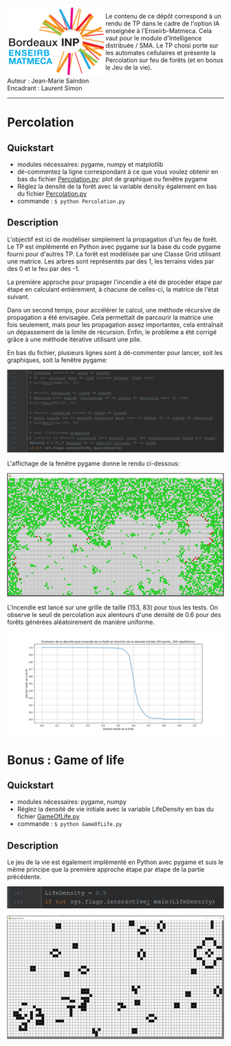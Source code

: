<img align="left" height="160" src=img/logotrans.png>

Le contenu de ce dépôt correspond à un rendu de TP dans le cadre de l'option IA enseignée à l'Enseirb-Matmeca. Cela vaut pour le module d'Intelligence distribuée / SMA. Le TP choisi porte sur les automates cellulaires et présente la Percolation sur feu de forêts (et en bonus le Jeu de la vie).   

Auteur : Jean-Marie Saindon      
Encadrant : Laurent Simon   

---

# Percolation

## Quickstart
- modules nécessaires: pygame, numpy et matplotlib
- dé-commentez la ligne correspondant à ce que vous voulez obtenir en bas du fichier [Percolation.py](Percolation.py): plot de graphique ou fenêtre pygame
- Réglez la densité de la forêt avec la variable density également en bas du fichier [Percolation.py](Percolation.py)
- commande : `$ python Percolation.py`

## Description
L'objectif est ici de modéliser simplement la propagation d'un feu de forêt.
Le TP est implémenté en Python avec pygame sur la base du code pygame fourni pour d'autres TP.
La forêt est modélisée par une Classe Grid utilisant une matrice.
Les arbres sont représentés par des 1, les terrains vides par des 0 et le feu par des -1.

La première approche pour propager l'incendie a été de procéder étape par étape en calculant entièrement, à chacune de celles-ci, la matrice de l'état suivant.

Dans un second temps, pour accélérer le calcul, une méthode récursive de propagation a été envisagée. Cela permettait de parcourir la matrice une fois seulement, mais pour les propagation assez importantes, cela entraînait un dépassement de la limite de récursion.
Enfin, le problème a été corrigé grâce à une méthode itérative utilisant une pile.

En bas du fichier, plusieurs lignes sont à dé-commenter pour lancer, soit les graphiques, soit la fenêtre pygame:

<p align="center">
  <img src=img/PercoCode.PNG>
</p>

L'affichage de la fenêtre pygame donne le rendu ci-dessous:

<p align="center">
  <img width="650" src=img/Perco.PNG>
</p>

L'incendie est lancé sur une grille de taille (153, 83) pour tous les tests. On observe le seuil de percolation aux alentours d'une densité de 0.6 pour des forêts générées aléatoirement de manière uniforme. 

<p align="center">
  <img src=img/graph_50_100_2.png>
</p>



# Bonus : Game of life

## Quickstart

- modules nécessaires: pygame, numpy
- Réglez la densité de vie initiale avec la variable LifeDensity en bas du fichier [GameOfLife.py](GameOfLife.py)
- commande : `$ python GameOfLife.py`

## Description
Le jeu de la vie est également implémenté en Python avec pygame et suis le même principe que la première approche étape par étape de la partie précédente.


<p align="center">
  <img src=img/GameOfLifeCode.PNG>
</p>

<p align="center">
  <img width="650" src=img/GameOfLife.PNG>
</p>


